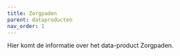 ```yaml
---
title: Zorgpaden
parent: dataproducten
nav_order: 1
---
```

Hier komt de informatie over het data-product Zorgpaden.

